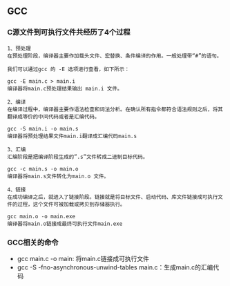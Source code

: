 ## GCC

### C源文件到可执行文件共经历了4个过程

```
1、预处理
在预处理阶段，编译器主要作加载头文件、宏替换、条件编译的作用。一般处理带“#”的语句。

我们可以通过gcc 的 -E 选项进行查看，如下所示：

gcc -E main.c > main.i
编译器将main.c预处理结果输出 main.i 文件。

2、编译
在编译过程中，编译器主要作语法检查和词法分析。在确认所有指令都符合语法规则之后，将其翻译成等价的中间代码或者是汇编代码。

gcc -S main.i -o main.s
编译器将预处理结果文件main.i翻译成汇编代码main.s

3、汇编
汇编阶段是把编译阶段生成的”.s”文件转成二进制目标代码。

gcc -c main.s -o main.o
编译器将main.s文件转化为main.o 文件。

4、链接
在成功编译之后，就进入了链接阶段。链接就是将目标文件、启动代码、库文件链接成可执行文件的过程，这个文件可被加载或拷贝到存储器执行。

gcc main.o -o main.exe
编译器将main.o链接成最终可执行文件main.exe
```

### GCC相关的命令

* gcc main.c -o main: 将main.c链接成可执行文件
* gcc -S -fno-asynchronous-unwind-tables main.c：生成main.c的汇编代码  